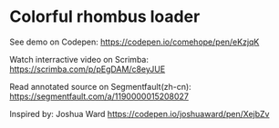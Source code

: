 # Colorful rhombus loader

See demo on Codepen: https://codepen.io/comehope/pen/eKzjqK

Watch interractive video on Scrimba: https://scrimba.com/p/pEgDAM/c8eyJUE

Read annotated source on Segmentfault(zh-cn): https://segmentfault.com/a/1190000015208027

Inspired by: Joshua Ward https://codepen.io/joshuaward/pen/XejbZv
